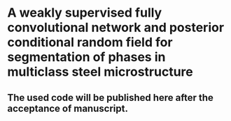 # A weakly supervised fully convolutional network and posterior conditional random field for segmentation of phases in multiclass steel microstructure

## The used code will be published here after the acceptance of manuscript.
